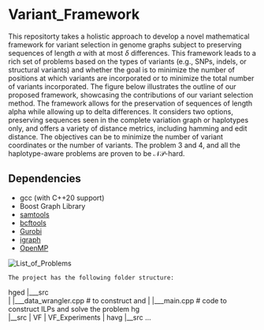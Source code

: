 # Variant_Framework

 This repositorty takes a holistic approach to develop a novel mathematical framework for variant selection in genome graphs subject to preserving sequences of length $\alpha$ with at most $\delta$ differences. This framework leads to a rich set of problems based on the types of variants (e.g., SNPs, indels, or structural variants) and whether the goal is to minimize the number of positions at which variants are incorporated or to minimize the total number of variants incorporated.
 The figure below illustrates the outline of our proposed framework, showcasing the contributions of our variant selection method. The framework allows for the preservation of sequences of length alpha while allowing up to delta differences. It considers two options, preserving sequences seen in the complete variation graph or haplotypes only, and offers a variety of distance metrics, including hamming and edit distance. The objectives can be to minimize the number of variant coordinates or the number of variants. The problem 3 and 4, and all the haplotype-aware problems are proven to be $\mathcal{NP}$-hard.

## Dependencies
- gcc (with C++20 support)
- Boost Graph Library
- [samtools](https://vcftools.github.io/)
- [bcftools](https://samtools.github.io/bcftools/)
- [Gurobi](https://www.gurobi.com)
- [igraph](https://github.com/igraph/igraph)
- [OpenMP](https://curc.readthedocs.io/en/latest/programming/OpenMP-C.html)

![List_of_Problems](figs/problems_category.png)

```
The project has the following folder structure:
```
hged
|___src  
|    |___data_wrangler.cpp           # to construct <file1> and <file2>
|    |___main.cpp                    # code to construct ILPs and solve the problem
hg  
|__src 
|
VF
|
VF_Experiments
|
havg
|__src
...
```